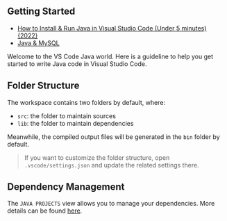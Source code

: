 ## Getting Started

- [How to Install & Run Java in Visual Studio Code (Under 5 minutes) {2022}](https://youtu.be/fbyobdxDQno)
- [Java & MySQL](https://www.tutorialspoint.com/java_mysql/java_mysql_environment.htm)

Welcome to the VS Code Java world. Here is a guideline to help you get started to write Java code in Visual Studio Code.

## Folder Structure

The workspace contains two folders by default, where:

- `src`: the folder to maintain sources
- `lib`: the folder to maintain dependencies

Meanwhile, the compiled output files will be generated in the `bin` folder by default.

> If you want to customize the folder structure, open `.vscode/settings.json` and update the related settings there.

## Dependency Management

The `JAVA PROJECTS` view allows you to manage your dependencies. More details can be found [here](https://github.com/microsoft/vscode-java-dependency#manage-dependencies).

